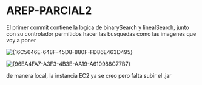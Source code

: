 # AREP-PARCIAL2

El primer commit contiene la logica de binarySearch y linealSearch, junto con su controlador permitidos hacer las busquedas como las imagenes que voy a poner

![{16C5646E-648F-45D8-880F-FD86E463D495}](https://github.com/user-attachments/assets/526e2364-8c76-43a4-a6fa-86256e5ccda0)

![{96EA4FA7-A3F3-4B3E-AA19-A610988C77B7}](https://github.com/user-attachments/assets/53bb9b7f-9c43-43de-9046-4029291d474a)

de manera local, la instancia EC2 ya se creo pero falta subir el .jar


